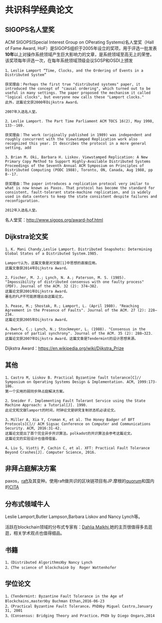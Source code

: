 
# 共识科学经典论文


## SIGOPS名人堂奖

ACM SIGOPS(Special Interest Group on OPerating Systems)名人堂奖（Hall of Fame Award, HoF）是SIGOPS组织于2005年设立的奖项，用于评选一批发表**10年**以上对操作系统领域产生巨大影响力的文章，是系统领域至高无上的荣誉。该奖项每年评选一次，在每年系统领域顶级会议SOSP和OSDI上颁发

    1、Leslie Lamport “Time, Clocks, and the Ordering of Events in a Distributed System”
    
    获奖理由：Perhaps the first true "distributed systems" paper, it introduced the concept of "causal ordering", which turned out to be useful in many settings. The paper proposed the mechanism it called "logical clocks", but everyone now calls these "Lamport clocks."
    此外，这篇论文获2000年Dijkstra Award。

    2007年入选名人堂。

    2、Leslie Lamport. The Part Time Parliament ACM TOCS 16(2), May 1998, 133--169.
      
    获奖理由：The work (originally published in 1989) was independent and roughly concurrent with the Viewstamped Replication work also recognized this year. It describes the protocol in a more general setting, add
    
    3、Brian M. Oki, Barbara H. Liskov. Viewstamped Replication: A New Primary Copy Method to Support Highly-Available Distributed Systems Proceedings of the Seventh Annual ACM Symposium on Principles of Distributed Computing (PODC 1988), Toronto, ON, Canada, Aug 1988, pp 8--17.
      
    获奖理由：The paper introduces a replication protocol very imilar to what is now known as Paxos. That protocol has become the standard for consistent, fault-tolerant state-machine replication, and is widely used in data centers to keep the state consistent despite failures and reconfiguration. 
    
    2012年入选名人堂。

名人堂奖：http://www.sigops.org/award-hof.html

## Dijkstra论文奖

    1、K. Mani Chandy,Leslie Lamport. Distributed Snapshots: Determining Global States of a Distributed System.1985.
    
    Lamport认为，这篇文章是对文献[1]中思想的直接应用。
    这篇文章获2014年Dijkstra Award。
    
    2、Fischer, M. J.; Lynch, N. A.; Paterson, M. S. (1985). "Impossibility of distributed consensus with one faulty process" (PDF). Journal of the ACM. 32 (2): 374–382.
    这篇论文获2001年Dijkstra Award。
    著名的FLP不可能原理出自这篇论文。
    
    3、Pease, M.; Shostak, R.; Lamport, L. (April 1980). "Reaching Agreement in the Presence of Faults". Journal of the ACM. 27 (2): 228–234.
    这篇论文获2005年Dijkstra Award。
    
    4、Dwork, C.; Lynch, N.; Stockmeyer, L. (1988). "Consensus in the presence of partial synchrony". Journal of the ACM. 35 (2): 288–323. 
    这篇论文获2007年Dijkstra Award。这篇文章是Tendermint的设计思想来源。

Dijkstra Award：https://en.wikipedia.org/wiki/Dijkstra_Prize
    
## 其他

    1、Castro M, Liskov B. Practical Byzantine fault tolerance[C]// Symposium on Operating Systems Design & Implementation. ACM, 1999:173-186.
    第一个实用的弱同步拜占庭解决方案。
    
    2、Sneider F. Implementing Fault Tolerant Service using the State Machine Approach: a Tutorial[J]. 1990.
    此论文和文献lamport的时间，时钟论文是研究复制状态机必读论文。
    
    3、Miller A, Xia Y, Croman K, et al. The Honey Badger of BFT Protocols[C]// ACM Sigsac Conference on Computer and Communications Security. ACM, 2016:31-42.
    这篇论文提出了首个完全异步共识算法。polkadot的共识算法会参考这篇论文。
    这篇论文的实验设计也值得借鉴。
    
    4、Liu S, Viotti P, Cachin C, et al. XFT: Practical Fault Tolerance Beyond Crashes[J]. Computer Science, 2016.
    
## 非拜占庭解决方案

paxos，[raft](https://raft.github.io/#implementations)及其变种。使用raft做共识的区块链项目有JP.摩根的[quorum](https://github.com/jpmorganchase/quorum)和国内的[CITA](https://github.com/cryptape/cita)
    
## 分布式领域牛人
 Leslie Lamport,Butler Lampson,Barbara Liskov and Nancy Lynch等。
  
 活跃在blockchain领域的分布式专家有：[Dahlia Malkhi](https://dahliamalkhi.wordpress.com),她的主页很值得多去逛逛，相关学术观点也值得细品。
 
## 书籍

    1、《Distributed Algorithms》by Nancy Lynch
    2、《The science of blockchain》 by  Roger Wattenhofer 
    
## 学位论文

    1、《Tendermint: Byzantine Fault Tolerance in the Age of Blockchains,master》by Buchman Ethan,2016-06-23
    2、《Practical Byzantine Fault Tolerance，PhD》by Miguel Castro,January 31, 2001
    3、《Consensus: Bridging Theory and Practice，PhD》 by Diego Ongaro,2014